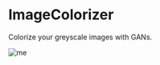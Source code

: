 # ImageColorizer
Colorize your greyscale images with GANs.

![me](https://github.com/peter-ni/ImageColorizer/blob/main/colorize_demo.gif)
